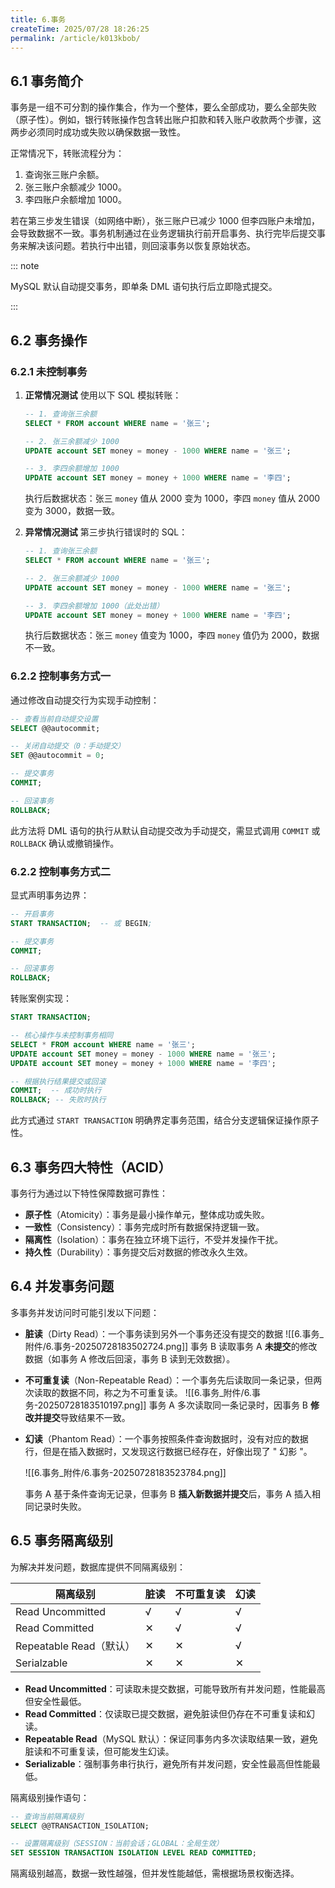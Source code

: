 ```yaml
---
title: 6.事务
createTime: 2025/07/28 18:26:25
permalink: /article/k013kbob/
---
```

## 6.1 事务简介

事务是一组不可分割的操作集合，作为一个整体，要么全部成功，要么全部失败（原子性）。例如，银行转账操作包含转出账户扣款和转入账户收款两个步骤，这两步必须同时成功或失败以确保数据一致性。

正常情况下，转账流程分为：

1.  查询张三账户余额。
2.  张三账户余额减少 1000。
3.  李四账户余额增加 1000。

若在第三步发生错误（如网络中断），张三账户已减少 1000 但李四账户未增加，会导致数据不一致。事务机制通过在业务逻辑执行前开启事务、执行完毕后提交事务来解决该问题。若执行中出错，则回滚事务以恢复原始状态。

::: note 

MySQL 默认自动提交事务，即单条 DML 语句执行后立即隐式提交。

:::

## 6.2 事务操作
### 6.2.1 未控制事务
1. **正常情况测试**
	使用以下 SQL 模拟转账：
	```sql
	-- 1. 查询张三余额
	SELECT * FROM account WHERE name = '张三';
	
	-- 2. 张三余额减少 1000
	UPDATE account SET money = money - 1000 WHERE name = '张三';
	
	-- 3. 李四余额增加 1000
	UPDATE account SET money = money + 1000 WHERE name = '李四';
	```

	执行后数据状态：张三 `money` 值从 2000 变为 1000，李四 `money` 值从 2000 变为 3000，数据一致。

2. **异常情况测试**
	第三步执行错误时的 SQL：
	```sql
	-- 1. 查询张三余额
	SELECT * FROM account WHERE name = '张三';
	
	-- 2. 张三余额减少 1000
	UPDATE account SET money = money - 1000 WHERE name = '张三';
	
	-- 3. 李四余额增加 1000（此处出错）
	UPDATE account SET money = money + 1000 WHERE name = '李四'; 
	```

	执行后数据状态：张三 `money` 值变为 1000，李四 `money` 值仍为 2000，数据不一致。

### 6.2.2 控制事务方式一

通过修改自动提交行为实现手动控制：

```sql
-- 查看当前自动提交设置
SELECT @@autocommit; 

-- 关闭自动提交（0：手动提交）
SET @@autocommit = 0; 

-- 提交事务
COMMIT; 

-- 回滚事务
ROLLBACK; 
```

此方法将 DML 语句的执行从默认自动提交改为手动提交，需显式调用 `COMMIT` 或 `ROLLBACK` 确认或撤销操作。

### 6.2.2 控制事务方式二

显式声明事务边界：

```sql
-- 开启事务
START TRANSACTION;  -- 或 BEGIN;

-- 提交事务
COMMIT; 

-- 回滚事务
ROLLBACK; 
```

转账案例实现：

```sql
START TRANSACTION;

-- 核心操作与未控制事务相同
SELECT * FROM account WHERE name = '张三';
UPDATE account SET money = money - 1000 WHERE name = '张三';
UPDATE account SET money = money + 1000 WHERE name = '李四';

-- 根据执行结果提交或回滚
COMMIT;  -- 成功时执行
ROLLBACK; -- 失败时执行
```

此方式通过 `START TRANSACTION` 明确界定事务范围，结合分支逻辑保证操作原子性。

## 6.3 事务四大特性（ACID）

事务行为通过以下特性保障数据可靠性：

*   **原子性**（Atomicity）：事务是最小操作单元，整体成功或失败。
*   **一致性**（Consistency）：事务完成时所有数据保持逻辑一致。
*   **隔离性**（Isolation）：事务在独立环境下运行，不受并发操作干扰。
*   **持久性**（Durability）：事务提交后对数据的修改永久生效。

## 6.4 并发事务问题

多事务并发访问时可能引发以下问题：

*   **脏读**（Dirty Read）：一个事务读到另外一个事务还没有提交的数据
	![[6.事务_附件/6.事务-20250728183502724.png]]
	事务 B 读取事务 A **未提交**的修改数据（如事务 A 修改后回滚，事务 B 读到无效数据）。
	
*   **不可重复读**（Non-Repeatable Read）：一个事务先后读取同一条记录，但两次读取的数据不同，称之为不可重复读。
	![[6.事务_附件/6.事务-20250728183510197.png]]
	事务 A 多次读取同一条记录时，因事务 B **修改并提交**导致结果不一致。
	
*   **幻读**（Phantom Read）：一个事务按照条件查询数据时，没有对应的数据行，但是在插入数据时，又发现这行数据已经存在，好像出现了 " 幻影 "。

	![[6.事务_附件/6.事务-20250728183523784.png]]

	事务 A 基于条件查询无记录，但事务 B **插入新数据并提交**后，事务 A 插入相同记录时失败。

## 6.5 事务隔离级别

为解决并发问题，数据库提供不同隔离级别：

| 隔离级别             | 脏读 | 不可重复读 | 幻读 |
| -------------------- | ---- | ---------- | ---- |
| Read Uncommitted     | √    | √          | √    |
| Read Committed       | ✕    | √          | √    |
| Repeatable Read（默认） | ✕    | ✕          | √    |
| Serialzable          | ✕    | ✕          | ✕    |

*   **Read Uncommitted**：可读取未提交数据，可能导致所有并发问题，性能最高但安全性最低。
*   **Read Committed**：仅读取已提交数据，避免脏读但仍存在不可重复读和幻读。
*   **Repeatable Read**（MySQL 默认）：保证同事务内多次读取结果一致，避免脏读和不可重复读，但可能发生幻读。
*   **Serializable**：强制事务串行执行，避免所有并发问题，安全性最高但性能最低。

隔离级别操作语句：

```sql
-- 查询当前隔离级别
SELECT @@TRANSACTION_ISOLATION; 

-- 设置隔离级别（SESSION：当前会话；GLOBAL：全局生效）
SET SESSION TRANSACTION ISOLATION LEVEL READ COMMITTED; 
```

隔离级别越高，数据一致性越强，但并发性能越低，需根据场景权衡选择。